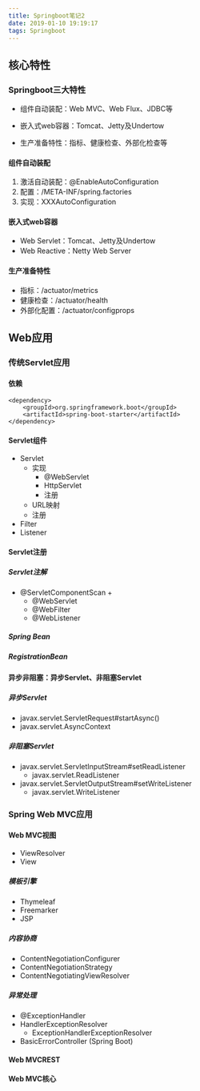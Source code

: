 ```yaml
---
title: Springboot笔记2
date: 2019-01-10 19:19:17
tags: Springboot
---
```


## 核心特性

### Springboot三大特性

- 组件自动装配：Web MVC、Web Flux、JDBC等

- 嵌入式web容器：Tomcat、Jetty及Undertow
- 生产准备特性：指标、健康检查、外部化检查等



#### 组件自动装配

1. 激活自动装配：@EnableAutoConfiguration
2. 配置：/META-INF/spring.factories
3. 实现：XXXAutoConfiguration

#### 嵌入式web容器

- Web Servlet：Tomcat、Jetty及Undertow
- Web Reactive：Netty Web Server

#### 生产准备特性

- 指标：/actuator/metrics
- 健康检查：/actuator/health
- 外部化配置：/actuator/configprops



## Web应用

### 传统Servlet应用

#### 依赖

```
<dependency>
    <groupId>org.springframework.boot</groupId>
    <artifactId>spring-boot-starter</artifactId>
</dependency>
```

#### Servlet组件

- Servlet
  - 实现
    - @WebServlet
    - HttpServlet
    - 注册
  - URL映射
  - 注册
- Filter
- Listener



#### Servlet注册

##### Servlet注解

- @ServletComponentScan +
  - @WebServlet
  - @WebFilter
  - @WebListener

##### Spring Bean

##### RegistrationBean

#### 异步非阻塞：异步Servlet、非阻塞Servlet

##### 异步Servlet

- javax.servlet.ServletRequest#startAsync()
- javax.servlet.AsyncContext

##### 非阻塞Servlet

- javax.servlet.ServletInputStream#setReadListener
  - javax.servlet.ReadListener
- javax.servlet.ServletOutputStream#setWriteListener
  - javax.servlet.WriteListener

### Spring Web MVC应用

#### Web MVC视图

- ViewResolver
- View

##### 模板引擎

- Thymeleaf
- Freemarker
- JSP

##### 内容协商

- ContentNegotiationConfigurer
- ContentNegotiationStrategy
- ContentNegotiatingViewResolver

##### 异常处理

- @ExceptionHandler
- HandlerExceptionResolver
  - ExceptionHandlerExceptionResolver
- BasicErrorController (Spring Boot)

#### Web MVCREST

#### Web MVC核心